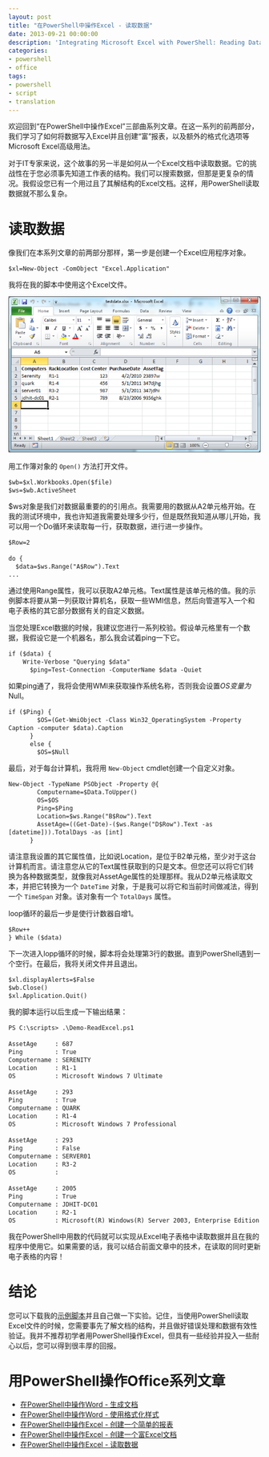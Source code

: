 ```yaml
---
layout: post
title: "在PowerShell中操作Excel - 读取数据"
date: 2013-09-21 00:00:00
description: 'Integrating Microsoft Excel with PowerShell: Reading Data'
categories:
- powershell
- office
tags:
- powershell
- script
- translation
---
```

欢迎回到“在PowerShell中操作Excel”三部曲系列文章。在这一系列的前两部分，我们学习了如何将数据写入Excel并且创建“富”报表，以及额外的格式化选项等Microsoft Excel高级用法。

对于IT专家来说，这个故事的另一半是如何从一个Excel文档中读取数据。它的挑战性在于您必须事先知道工作表的结构。我们可以搜索数据，但那是更复杂的情况。我假设您已有一个用过且了其解结构的Excel文档。这样，用PowerShell读取数据就不那么复杂。
<!--more-->

读取数据
========

像我们在本系列文章的前两部分那样，第一步是创建一个Excel应用程序对象。

	$xl=New-Object -ComObject "Excel.Application"

我将在我的脚本中使用这个Excel文件。

![Excel数据](/img/2013-09-21-integrating-microsoft-excel-with-powershell-reading-data-001.png)

用工作簿对象的 `Open()` 方法打开文件。 

	$wb=$xl.Workbooks.Open($file)
	$ws=$wb.ActiveSheet

$ws对象是我们对数据最重要的的引用点。我需要用的数据从A2单元格开始。在我的测试环境中，我也许知道我需要处理多少行，但是既然我知道从哪儿开始，我可以用一个Do循环来读取每一行，获取数据，进行进一步操作。

	$Row=2
	
	do {
	  $data=$ws.Range("A$Row").Text
	...

通过使用Range属性，我可以获取A2单元格。Text属性是该单元格的值。我的示例脚本将要从第一列获取计算机名，获取一些WMI信息，然后向管道写入一个和电子表格的其它部分数据有关的自定义数据。

当您处理Excel数据的时候，我建议您进行一系列校验。假设单元格里有一个数据，我假设它是一个机器名，那么我会试着ping一下它。

	if ($data) {
	    Write-Verbose "Querying $data" 
	      $ping=Test-Connection -ComputerName $data -Quiet

如果ping通了，我将会使用WMI来获取操作系统名称，否则我会设置$OS变量为$Null。

	if ($Ping) {
	        $OS=(Get-WmiObject -Class Win32_OperatingSystem -Property Caption -computer $data).Caption
	      }
	      else {
	        $OS=$Null

最后，对于每台计算机，我将用 `New-Object` cmdlet创建一个自定义对象。

	New-Object -TypeName PSObject -Property @{
	        Computername=$Data.ToUpper()
	        OS=$OS
	        Ping=$Ping
	        Location=$ws.Range("B$Row").Text
	        AssetAge=((Get-Date)-($ws.Range("D$Row").Text -as [datetime])).TotalDays -as [int]
	      }

请注意我设置的其它属性值，比如说Location，是位于B2单元格，至少对于这台计算机而言。请注意您从它的Text属性获取到的只是文本。但您还可以将它们转换为各种数据类型，就像我对AssetAge属性的处理那样。我从D2单元格读取文本，并把它转换为一个 `DateTime` 对象，于是我可以将它和当前时间做减法，得到一个 `TimeSpan` 对象。该对象有一个 `TotalDays` 属性。

loop循环的最后一步是使行计数器自增1。

	$Row++
	} While ($data)

下一次进入lopp循环的时候，脚本将会处理第3行的数据。直到PowerShell遇到一个空行。在最后，我将关闭文件并且退出。

	$xl.displayAlerts=$False
	$wb.Close()
	$xl.Application.Quit()

我的脚本运行以后生成一下输出结果：

	PS C:\scripts> .\Demo-ReadExcel.ps1
	
	AssetAge     : 687
	Ping         : True
	Computername : SERENITY
	Location     : R1-1
	OS           : Microsoft Windows 7 Ultimate
	
	AssetAge     : 293
	Ping         : True
	Computername : QUARK
	Location     : R1-4
	OS           : Microsoft Windows 7 Professional
	
	AssetAge     : 293
	Ping         : False
	Computername : SERVER01
	Location     : R3-2
	OS           :
	
	AssetAge     : 2005
	Ping         : True
	Computername : JDHIT-DC01
	Location     : R2-1
	OS           : Microsoft(R) Windows(R) Server 2003, Enterprise Edition

我在PowerShell中用数的代码就可以实现从Excel电子表格中读取数据并且在我的程序中使用它。如果需要的话，我可以结合前面文章中的技术，在读取的同时更新电子表格的内容！

结论
====
您可以下载我的[示例脚本](/download/Demo-ReadExcel.ps1)并且自己做一下实验。记住，当使用PowerShell读取Excel文件的时候，您需要事先了解文档的结构，并且做好错误处理和数据有效性验证。我并不推荐初学者用PowerShell操作Excel，但具有一些经验并投入一些耐心以后，您可以得到很丰厚的回报。

用PowerShell操作Office系列文章
============================
* [在PowerShell中操作Word - 生成文档][1]
* [在PowerShell中操作Word - 使用格式化样式][2]
* [在PowerShell中操作Excel - 创建一个简单的报表][3]
* [在PowerShell中操作Excel - 创建一个富Excel文档][4]
* [在PowerShell中操作Excel - 读取数据][5]

[1]: /2013/09/28/integrating-microsoft-word-with-powershell-generate-a-document "在PowerShell中操作Word - 生成文档"
[2]: /2013/09/29/integrating-microsoft-word-with-powershell-format-style-documents "在PowerShell中操作Word - 使用格式化样式"
[3]: /2013/09/19/integrating-microsoft-excel-with-powershell-build-a-basic-report "在PowerShell中操作Excel - 创建一个简单的报表"
[4]: /2013/09/19/integrating-microsoft-excel-with-powershell-create-a-rich-excel-doc "在PowerShell中操作Excel - 创建一个富Excel文档"
[5]: /2013/09/21/integrating-microsoft-excel-with-powershell-reading-data "在PowerShell中操作Excel - 读取数据"
